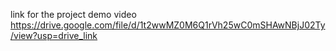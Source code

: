 link for the project demo video
https://drive.google.com/file/d/1t2wwMZ0M6Q1rVh25wC0mSHAwNBjJ02Ty/view?usp=drive_link